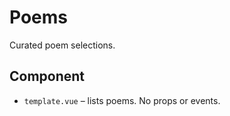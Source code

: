 # Poems

Curated poem selections.

## Component
- `template.vue` – lists poems. No props or events.

